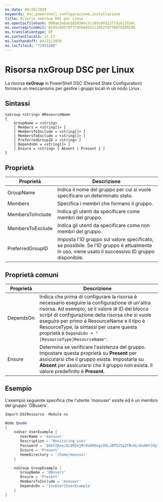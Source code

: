 ```yaml
---
ms.date: 09/20/2019
keywords: dsc,powershell,configurazione,installazione
title: Risorsa nxGroup DSC per Linux
ms.openlocfilehash: 098ae2e8ab183934ec3c185c0fd237731b1353dc
ms.sourcegitcommit: 6545c60578f7745be015111052fd7769f8289296
ms.translationtype: HT
ms.contentlocale: it-IT
ms.lasthandoff: 04/22/2020
ms.locfileid: "71953208"
---
```

# <a name="dsc-for-linux-nxgroup-resource"></a>Risorsa nxGroup DSC per Linux

La risorsa **nxGroup** in PowerShell DSC (Desired State Configuration) fornisce un meccanismo per gestire i gruppi locali in un nodo Linux.

## <a name="syntax"></a>Sintassi

```Syntax
nxGroup <string> #ResourceName
{
    GroupName = <string>
    [ Members = <string[]> ]
    [ MembersToInclude = <string[]> ]
    [ MembersToExclude = <string[]> ]
    [ PreferredGroupID = <string> ]
    [ DependsOn = <string[]> ]
    [ Ensure = <string> { Absent | Present } ]
}
```

## <a name="properties"></a>Proprietà

|Proprietà |Descrizione |
|---|---|
|GroupName |Indica il nome del gruppo per cui si vuole specificare un determinato stato. |
|Members |Specifica i membri che formano il gruppo. |
|MembersToInclude |Indica gli utenti da specificare come membri del gruppo. |
|MembersToExclude |Indica gli utenti da specificare come non membri del gruppo. |
|PreferredGroupID |Imposta l'ID gruppo sul valore specificato, se possibile. Se l'ID gruppo è attualmente in uso, viene usato il successivo ID gruppo disponibile. |

## <a name="common-properties"></a>Proprietà comuni

|Proprietà |Descrizione |
|---|---|
|DependsOn |Indica che prima di configurare la risorsa è necessario eseguire la configurazione di un'altra risorsa. Ad esempio, se il valore di ID del blocco script di configurazione della risorsa che si vuole eseguire per primo è ResourceName e il tipo è ResourceType, la sintassi per usare questa proprietà è `DependsOn = "[ResourceType]ResourceName"`. |
|Ensure |Determina se verificare l'esistenza del gruppo. Impostare questa proprietà su **Present** per assicurarsi che il gruppo esista. Impostarla su **Absent** per assicurarsi che il gruppo non esista. Il valore predefinito è **Present**. |

## <a name="example"></a>Esempio

L'esempio seguente specifica che l'utente 'monuser' esiste ed è un membro del gruppo 'DBusers'.

```powershell
Import-DSCResource -Module nx

Node $node
{
    nxUser UserExample {
       UserName = 'monuser'
       Description = 'Monitoring user'
       Password = '$6$fZAne/Qc$MZejMrOxDK0ogv9SLiBP5J5qZFBvXLnDu8HY1Oy7ycX.Y3C7mGPUfeQy3A82ev3zIabhDQnj2ayeuGn02CqE/0'
       Ensure = 'Present'
       HomeDirectory = '/home/monuser'
    }

    nxGroup GroupExample {
       GroupName = 'DBusers'
       Ensure = 'Present'
       MembersToInclude = 'monuser'
       DependsOn = '[nxUser]UserExample'
    }
}
```